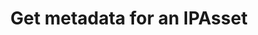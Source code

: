 ---
title: Get metadata for an IPAsset
excerpt: Retrieve metadata for an IPAsset
api:
  file: swagger.yaml
  operationId: get_api-v2-assets-assetid-metadata
hidden: false
---